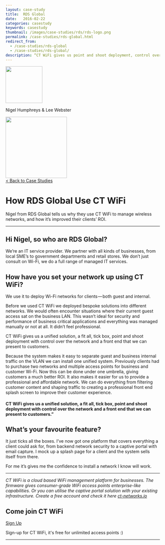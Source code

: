 ```yaml
---
layout: case-study
title:  RDS Global
date:   2016-02-22
categories: casestudy
keywords: casestudy
thumbnail: /images/case-studies/rds/rds-logo.png
permalink: /case-studies/rds-global.html
redirect_from:
  - /case-studies/rds-global
  - /case-studies/rds-global/
description: “CT WiFi gives us point and shoot deployment, control over the network and a front end that we can present to customers. All in one solution.”
---
```


<div class="mdl-grid">
<div class="case-study-side mdl-cell mdl-cell--3-col mdl-cell--8-col-tablet mdl-cell--4-col-phone mdl-typography--text-center mdl-shadow--1dp">
<img class="cs-portrait text-center" src="/images/case-studies/rds/rds-lee.png" width="120px">
<p>Nigel Humphreys & Lee Webster</p>
<img src="/images/case-studies/rds/rds-logo.png" width="200px">
</div>

<div class="case-study-post mdl-cell mdl-cell--9-col mdl-shadow--1dp">
<a href="/casestudies/">< Back to Case Studies</a>
<h1>How RDS Global Use CT WiFi</h1>
<p>Nigel from RDS Global tells us why they use CT WiFi to manage wireless networks, and how it’s improved their clients’ ROI.</p>

<hr>

<h2>Hi Nigel, so who are RDS Global?</h2>

<p>We’re an IT service provider. We partner with all kinds of businesses, from local SME’s to government departments and retail stores. We don’t just consult on Wi-Fi, we do a full range of managed IT services.</p>

<h2>How have you set your network up using CT WiFi?</h2>

<p>We use it to deploy Wi-Fi networks for clients — both guest and internal.</p>

<p>Before we used CT WiFi we deployed bespoke solutions into different networks. We would often encounter situations where their current guest access sat on the business LAN. This wasn’t ideal for security and performance of business critical applications and everything was managed manually or not at all. It didn’t feel professional.</p>

<p>CT WiFi gives us a unified solution, a fit all, tick box, point and shoot deployment with control over the network and a front end that we can present to customers.</p>

<p>Because the system makes it easy to separate guest and business internal traffic on the VLAN we can install one unified system. Previously clients had to purchase two networks and multiple access points for business and customer Wi-Fi. Now this can be done under one umbrella, giving customers a much better ROI. It also makes it easier for us to provide a professional and affordable network. We can do everything from filtering customer content and shaping traffic to creating a professional front end splash screen to improve their customer experience.</p>

<div class="mdl-typography--text-center">
<h4>CT WiFi gives us a unified solution, a fit all, tick box, point and shoot deployment with control over the network and a front end that we can present to customers.”</h4>
</div>

<h2>What’s your favourite feature?</h2>

<p>It just ticks all the boxes. I’ve now got one platform that covers everything a client could ask for, from backend network security to a captive portal with email capture. I mock up a splash page for a client and the system sells itself from there.</p>

<p>For me it’s gives me the confidence to install a network I know will work.</p>

<hr>
<div class="mdl-typography--text-center">
<p><i>CT WiFi is a cloud based WiFi management platform for businesses. The firmware gives consumer-grade WiFi access points enterprise-like capabilities. Or you can utilise the captive portal solution with your existing infrastructure. Create a free account and check it here <a href="https://ct-networks.io">ct-networks.io</a></i></p>
<div class="mdl-typography--text-center">
<h2>Come join CT WiFi</h2>
<a href="/sign-up" class="button success dst">Sign Up</a><br>
<p>Sign-up for CT WiFi, it's free for unlimited access points :)</p>
</div>
<hr>
</div>
</div>
</div>
